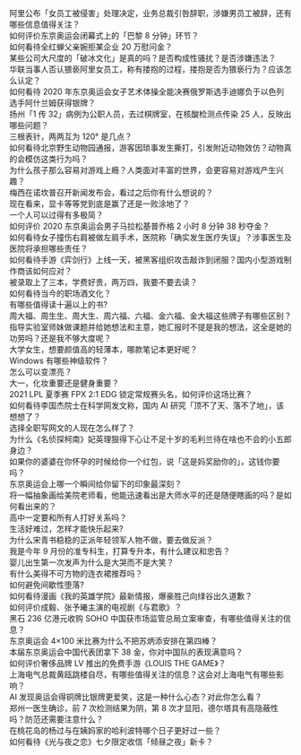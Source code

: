 阿里公布「女员工被侵害」处理决定，业务总裁引咎辞职，涉嫌男员工被辞，还有哪些信息值得关注？  
如何评价东京奥运会闭幕式上的「巴黎 8 分钟」环节？  
如何看待全红蝉父亲婉拒某企业 20 万慰问金？  
某些公司大尺度的「破冰文化」是真的吗？是否构成性骚扰？是否涉嫌违法？  
华联当事人否认猥亵阿里女员工，称有搂抱的过程，搂抱是否为猥亵行为？应该怎么认定？  
如何看待 2020 年东京奥运会女子艺术体操全能决赛俄罗斯选手迪娜负于以色列选手阿什兰姆获得银牌？  
扬州「1 传 32」病例为公职人员，去过棋牌室，在核酸检测点传染 25 人，反映出哪些问题？  
三根表针，两两互为 120° 是几点？  
如何看待北京野生动物园通报，游客因琐事发生撕打，引发附近动物效仿？动物真的会模仿这类行为吗？  
为什么孩子那么容易对游戏上瘾？人类面对丰富的世界，会更容易对游戏产生兴趣？  
梅西在诺坎普召开新闻发布会，看过之后你有什么想说的？  
现在看来，显卡等等党到底是赢了还是一败涂地了？  
一个人可以过得有多极简？  
如何评价 2020 东京奥运会男子马拉松基普乔格 2 小时 8 分钟 38 秒夺金？  
如何看待女子撞伤右肩被做左肩手术，医院称「确实发生医疗失误」？涉事医生及医院将承担哪些责任？  
如何看待手游《弈剑行》上线一天，被黑客组织攻击敲诈到闭服？国内小型游戏制作商该如何应对？  
被录取上了三本，学费好贵，两万四，我要不要去读？  
如何看待当今的职场酒文化？  
有哪些值得读十遍以上的书?  
周大福、周生生、周大生、周六福、六福、金六福、金大福这些牌子有哪些区别？  
指导实验室师妹做课题并给她想法和主意，她汇报时不提是我的想法，这全是她的功劳吗？还是我不够大度呢？  
大学女生，想要颜值高的轻薄本，哪款笔记本更好呢？  
Windows 有哪些神级软件？  
怎么可以变漂亮？  
大一，化妆重要还是健身重要？  
2021 LPL 夏季赛 FPX 2:1 EDG 锁定常规赛头名，如何评价这场比赛？  
如何看待李国杰院士在科学网发文称，国内 AI 研究「顶不了天、落不了地」，该想想了？  
选择全职写网文的人现在怎么样了？  
为什么《名侦探柯南》妃英理狠得下心让不足十岁的毛利兰待在啥也不会的小五郎身边？  
如果你的婆婆在你怀孕的时候给你一个红包，说「这是妈奖励你的」，这钱你要吗？  
东京奥运会上哪一个瞬间给你留下的印象最深刻？  
将一幅抽象画给美院老师看，他能迅速看出是大师水平的还是随便瞎画的吗？是如何看出来的？  
高中一定要和所有人打好关系吗？  
生活好难过，怎样才能快乐起来?  
为什么宋青书稳稳的正派年轻领军人物不做，要去做反派？  
我是今年 9 月份的准专科生，打算专升本，有什么建议和忠告？  
婴儿出生第一次发声为什么是大哭而不是大笑？  
有什么美得不可方物的连衣裙推荐吗？  
如何避免间歇性堕落?  
如何看待漫画《我的英雄学院》最新情报，爆豪胜己向绿谷出久道歉？  
如何评价成毅、张予曦主演的电视剧《与君歌》？  
黑石 236 亿港元收购 SOHO 中国获市场监管总局立案审查，有哪些值得关注的信息？  
东京奥运会 4×100 米比赛为什么不把苏炳添安排在第四棒？  
本届东京奥运会中国代表团拿下 38 金，你对中国队的表现满意吗？  
如何评价奢侈品牌 LV 推出的免费手游《LOUIS THE GAME》？  
上海电气总裁黄瓯跳楼自尽，有哪些值得关注的信息？这会对上海电气有哪些影响？  
AI 发现奥运会得铜牌比银牌更爱笑，这是一种什么心态？对此你怎么看？  
郑州一医生确诊，前 7 次检测结果为阴，第 8 次才显阳，德尔塔具有高隐蔽性吗？防范还需要注意什么？  
在桃花岛的杨过与在姨妈家的哈利波特哪个日子更好过一些？  
如何看待《光与夜之恋》七夕限定收信「倾昼之夜」新卡？  
